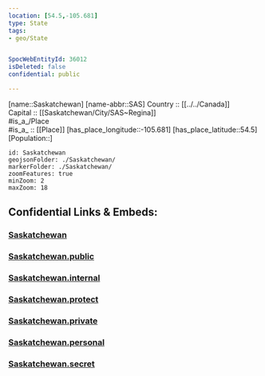 ```yaml
---
location: [54.5,-105.681] 
type: State
tags:
- geo/State


SpocWebEntityId: 36012
isDeleted: false
confidential: public

---
```


[name::Saskatchewan] 
[name-abbr::SAS] 
Country :: [[../../Canada]]  
Capital :: [[Saskatchewan/City/SAS~Regina]]  
#is_a_/Place  
#is_a_ :: [[Place]] 
[has_place_longitude::-105.681] 
[has_place_latitude::54.5] 
[Population::] 



```leaflet
id: Saskatchewan
geojsonFolder: ./Saskatchewan/
markerFolder: ./Saskatchewan/
zoomFeatures: true 
minZoom: 2 
maxZoom: 18
```


## Confidential Links & Embeds: 

### [Saskatchewan](/_Standards/Earth/Continent/America~North/Canada/provinces~Canada/Saskatchewan.md) 

### [Saskatchewan.public](/_public/Earth/Continent/America~North/Canada/provinces~Canada/Saskatchewan.public.md) 

### [Saskatchewan.internal](/_internal/Earth/Continent/America~North/Canada/provinces~Canada/Saskatchewan.internal.md) 

### [Saskatchewan.protect](/_protect/Earth/Continent/America~North/Canada/provinces~Canada/Saskatchewan.protect.md) 

### [Saskatchewan.private](/_private/Earth/Continent/America~North/Canada/provinces~Canada/Saskatchewan.private.md) 

### [Saskatchewan.personal](/_personal/Earth/Continent/America~North/Canada/provinces~Canada/Saskatchewan.personal.md) 

### [Saskatchewan.secret](/_secret/Earth/Continent/America~North/Canada/provinces~Canada/Saskatchewan.secret.md)

